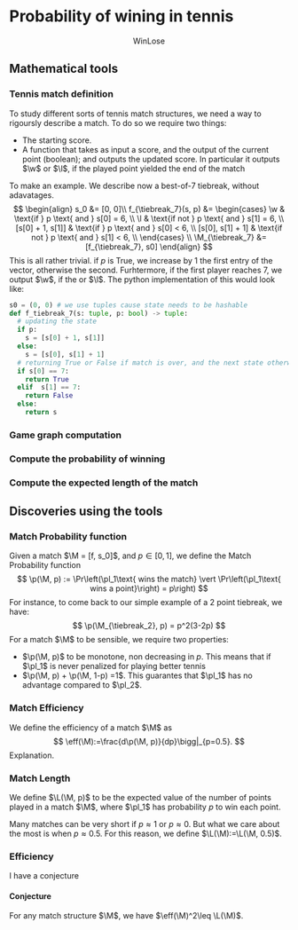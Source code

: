 # Probability of wining in tennis

$$
\newcommand{\w}{\text{Win}}
\newcommand{\l}{\text{Lose}}
\newcommand{\tiebreak}{\text{Tiebreak}}
\newcommand{\M}{\mathcal{M}}
\newcommand{\p}{\mathcal{P}}
\newcommand{\pl}{\text{Player}}
\newcommand{\eff}{\mathcal{E}}
\newcommand{\L}{\mathcal{L}}
\w\l
$$



## Mathematical tools

### Tennis match definition

To study different sorts of tennis match structures, we need a way to rigoursly describe a match. To do so we require two things:

* The starting score.
* A function that takes as input a score, and the output of the current point (boolean); and outputs the updated score. In particular it outputs $\w$ or $\l$, if the played point yielded the end of the match

To make an example. We describe now a best-of-7 tiebreak, without adavatages.
$$
\begin{align}
s_0 &= [0, 0]\\
f_{\tiebreak_7}(s, p) &=
\begin{cases} 
 \w & \text{if } p \text{ and } s[0] = 6, \\
 \l & \text{if not } p \text{ and } s[1] = 6, \\
[s[0] + 1, s[1]] & \text{if } p \text{ and } s[0] < 6, \\
[s[0], s[1] + 1] & \text{if not } p \text{ and } s[1] < 6, \\
\end{cases}
\\
\M_{\tiebreak_7} &= [f_{\tiebreak_7}, s0]
\end{align}
$$
This is all rather trivial. if $p$ is $\text{True}$, we increase by $1$ the first entry of the vector, otherwise the second. Furhtermore, if the first player reaches $7$, we output $\w$, if the  or $\l$. The python implementation of this would look like:

```python
s0 = (0, 0) # we use tuples cause state needs to be hashable
def f_tiebreak_7(s: tuple, p: bool) -> tuple:
  # updating the state
  if p:
    s = [s[0] + 1, s[1]]
  else:
    s = [s[0], s[1] + 1]
  # returning True or False if match is over, and the next state otherwise
  if s[0] == 7:
    return True
  elif  s[1] == 7:
    return False
  else:
    return s
```

### Game graph computation



### Compute the probability of winning

### Compute the expected length of the match

## Discoveries using the tools

### Match Probability function

Given a match $\M = [f, s_0]$, and $p \in [0, 1]$, we define the Match Probability function
$$
\p(\M, p) := \Pr\left(\pl_1\text{ wins the match} \vert \Pr\left(\pl_1\text{ wins a point}\right) = p\right)
$$
For instance, to come back to our simple example of a 2 point tiebreak, we have:
$$
\p(\M_{\tiebreak_2}, p) = p^2(3-2p)
$$
For a match $\M$ to be sensible, we require two properties:

* $\p(\M, p)$ to be monotone, non decreasing in $p$. This means that if $\pl_1$ is never penalized for playing better tennis
* $\p(\M, p) + \p(\M, 1-p) =1$. This guarantes that $\pl_1$ has no advantage compared to $\pl_2$. 

### Match Efficiency

We define the efficiency of a match $\M$ as
$$
\eff(\M):=\frac{d\p(\M, p)}{dp}\bigg|_{p=0.5}.
$$
Explanation. 

### Match Length

We define $\L(\M, p)$ to be the expected value of the number of points played in a match $\M$, where $\pl_1$ has probability $p$ to win each point.

Many matches can be very short if $p\approx 1$ or $p\approx 0$. But what we care about the most is when $p \approx 0.5$. For this reason, we define $\L(\M):=\L(\M, 0.5)$. 

### Efficiency

I have a conjecture

#### Conjecture

For any match structure $\M$, we have $\eff(\M)^2\leq \L(\M)$.
